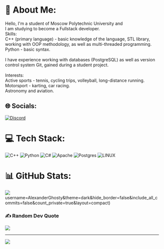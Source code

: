 # 💫 About Me:
Hello, I'm a student of Moscow Polytechnic University and<br>I am studying to become a Fullstack developer.<br>Skills:<br>C++ (primary language) - basic knowledge of the language, STL library, <br>working with OOP methodology, as well as multi-threaded programming.<br>Python - basic syntax.<br><br>I have experience working with databases (PostgreSQL) as well as version <br>control system Git, gained during a student project.<br><br>Interests:<br>Active sports - tennis, cycling trips, volleyball, long-distance running.<br>Motorsport - karting, car racing.<br>Astronomy and aviation.


## 🌐 Socials:
[![Discord](https://img.shields.io/badge/Discord-%237289DA.svg?logo=discord&logoColor=white)](https://discord.gg/Saito#2023) 

# 💻 Tech Stack:
![C++](https://img.shields.io/badge/c++-%2300599C.svg?style=for-the-badge&logo=c%2B%2B&logoColor=white) ![Python](https://img.shields.io/badge/python-3670A0?style=for-the-badge&logo=python&logoColor=ffdd54) ![C#](https://img.shields.io/badge/c%23-%23239120.svg?style=for-the-badge&logo=c-sharp&logoColor=white) ![Apache](https://img.shields.io/badge/apache-%23D42029.svg?style=for-the-badge&logo=apache&logoColor=white) ![Postgres](https://img.shields.io/badge/postgres-%23316192.svg?style=for-the-badge&logo=postgresql&logoColor=white) ![LINUX](https://img.shields.io/badge/Linux-FCC624?style=for-the-badge&logo=linux&logoColor=black)
# 📊 GitHub Stats:
![](https://github-readme-streak-stats.herokuapp.com/?user=AlexanderGhosty&theme=dark&hide_border=false)<br/>
username=AlexanderGhosty&theme=dark&hide_border=false&include_all_commits=false&count_private=true&layout=compact)

### ✍️ Random Dev Quote
![](https://quotes-github-readme.vercel.app/api?type=horizontal&theme=radical)

---
[![](https://visitcount.itsvg.in/api?id=AlexanderGhosty&icon=0&color=0)](https://visitcount.itsvg.in)

<!-- Proudly created with GPRM ( https://gprm.itsvg.in ) -->
